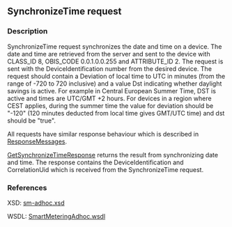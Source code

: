 ## SynchronizeTime request

### Description
SynchronizeTime request synchronizes the date and time on a device. The date and time are retrieved from the server and sent to the device with CLASS_ID 8, OBIS_CODE 0.0.1.0.0.255 and ATTRIBUTE_ID 2. The request is sent with the DeviceIdentification number from the desired device. The request should contain a Deviation of local time to UTC in minutes (from the range of -720 to 720 inclusive) and a value Dst indicating whether daylight savings is active.
For example in Central European Summer Time, DST is active and times are UTC/GMT +2 hours. For devices in a region where CEST applies, during the summer time the value for deviation should be "-120" (120 minutes deducted from local time gives GMT/UTC time) and dst should be "true".

All requests have similar response behaviour which is described in [ResponseMessages](./ResponseMessages.md).

[GetSynchronizeTimeResponse](./GetSynchronizeTimeResponse.md) returns the result from synchronizing date and time. The response contains the DeviceIdentification and CorrelationUid which is received from the SynchronizeTime request.

### References

XSD: [sm-adhoc.xsd](https://github.com/OSGP/Platform/blob/development/osgp-adapter-ws-smartmetering/src/main/webapp/WEB-INF/wsdl/smartmetering/schemas/sm-adhoc.xsd)

WSDL: [SmartMeteringAdhoc.wsdl](https://github.com/OSGP/Platform/blob/development/osgp-adapter-ws-smartmetering/src/main/webapp/WEB-INF/wsdl/smartmetering/SmartMeteringAdhoc.wsdl)

